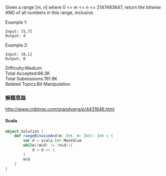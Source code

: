 Given a range [m, n] where 0 <= m <= n <= 2147483647, return the bitwise AND of all numbers in this range, inclusive.

Example 1:
```
Input: [5,7]
Output: 4
```
Example 2:
```
Input: [0,1]
Output: 0
```

Difficulty:Medium  
Total Accepted:66.3K  
Total Submissions:191.9K  
Related Topics:Bit Manipulation

### 解题思路
http://www.cnblogs.com/grandyang/p/4431646.html
#### Scala
```scala
object Solution {
    def rangeBitwiseAnd(m: Int, n: Int): Int = {
        var d = scala.Int.MaxValue
        while((m&d) != (n&d)){
            d = d << 1
        }
        m&d
    }
}
```